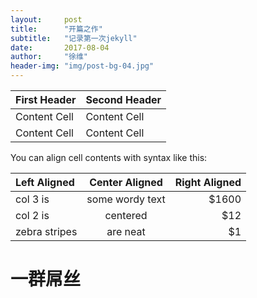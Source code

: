 ```yaml
---
layout:     post
title:      "开篇之作"
subtitle:   "记录第一次jekyll"
date:       2017-08-04
author:     "徐维"
header-img: "img/post-bg-04.jpg"
---
```


First Header  | Second Header
------------- | -------------
Content Cell  | Content Cell
Content Cell  | Content Cell

You can align cell contents with syntax like this:

| Left Aligned  | Center Aligned  | Right Aligned |
|:------------- |:---------------:| -------------:|
| col 3 is      | some wordy text |         $1600 |
| col 2 is      | centered        |           $12 |
| zebra stripes | are neat        |            $1 |

# 一群屌丝




